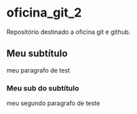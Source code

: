 # oficina_git_2
Repositório destinado a oficina git e github.

## Meu subtítulo

meu paragrafo de test

### Meu sub do subtítulo
meu segundo paragrafo de teste
